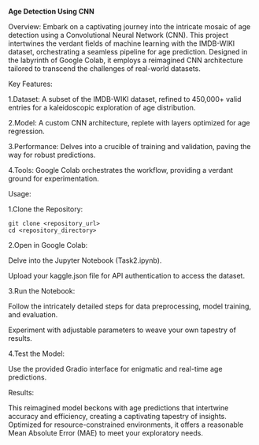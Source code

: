 **Age Detection Using CNN**

Overview:
Embark on a captivating journey into the intricate mosaic of age detection using a Convolutional Neural Network (CNN). This project intertwines the verdant fields of machine learning with the IMDB-WIKI dataset, orchestrating a seamless pipeline for age prediction. Designed in the labyrinth of Google Colab, it employs a reimagined CNN architecture tailored to transcend the challenges of real-world datasets.

Key Features:

1.Dataset: A subset of the IMDB-WIKI dataset, refined to 450,000+ valid entries for a kaleidoscopic exploration of age distribution.

2.Model: A custom CNN architecture, replete with layers optimized for age regression.

3.Performance: Delves into a crucible of training and validation, paving the way for robust predictions.

4.Tools: Google Colab orchestrates the workflow, providing a verdant ground for experimentation.

Usage:

1.Clone the Repository:



    git clone <repository_url>
    cd <repository_directory>
2.Open in Google Colab:


  Delve into the Jupyter Notebook (Task2.ipynb).
  
  Upload your kaggle.json file for API authentication to access the dataset.
  
3.Run the Notebook:


 Follow the intricately detailed steps for data preprocessing, model training, and evaluation.
 
 Experiment with adjustable parameters to weave your own tapestry of results.
 
4.Test the Model:


  Use the provided Gradio interface for enigmatic and real-time age predictions.
  
Results:

This reimagined model beckons with age predictions that intertwine accuracy and efficiency, creating a captivating tapestry of insights. Optimized for resource-constrained environments, it offers a reasonable Mean Absolute Error (MAE) to meet your exploratory needs.
